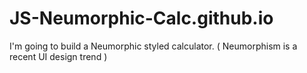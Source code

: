 # JS-Neumorphic-Calc.github.io
I'm going to build a Neumorphic styled calculator. ( Neumorphism is a recent UI design trend )
